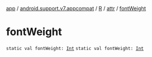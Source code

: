 [app](../../../index.md) / [android.support.v7.appcompat](../../index.md) / [R](../index.md) / [attr](index.md) / [fontWeight](./font-weight.md)

# fontWeight

`static val fontWeight: `[`Int`](https://kotlinlang.org/api/latest/jvm/stdlib/kotlin/-int/index.html)
`static val fontWeight: `[`Int`](https://kotlinlang.org/api/latest/jvm/stdlib/kotlin/-int/index.html)